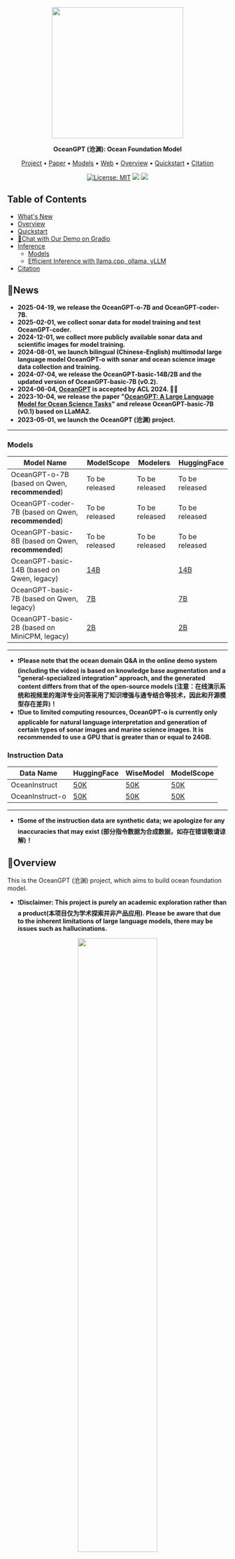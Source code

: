 
<div align="center">
<img src="figs/logo.jpg" width="300px">

**OceanGPT (沧渊): Ocean Foundation Model**

<p align="center">
  <a href="https://github.com/zjunlp/OceanGPT">Project</a> •
  <a href="https://arxiv.org/abs/2310.02031">Paper</a> •
  <a href="https://huggingface.co/collections/zjunlp/oceangpt-664cc106358fdd9f09aa5157">Models</a> •
  <a href="http://oceangpt.zjukg.cn/">Web</a> •
  <a href="#overview">Overview</a> •
  <a href="#quickstart">Quickstart</a> •
  <a href="#citation">Citation</a>
</p>

[![License: MIT](https://img.shields.io/badge/License-MIT-green.svg)](https://opensource.org/licenses/MIT)
![](https://img.shields.io/badge/PRs-Welcome-red)  <a href='https://hyper.ai/datasets/32992'><img src='https://img.shields.io/badge/Dataset-HyperAI超神经-pink'></a> 


</div>

## Table of Contents

- <a href="#news">What's New</a>
- <a href="#overview">Overview</a>
- <a href="#quickstart">Quickstart</a>
- <a href="#chat-with-our-demo-on-gradio"> 🤗Chat with Our Demo on Gradio</a>
- <a href="#inference">Inference</a>
    - <a href="#models">Models</a>
    - <a href="#efficient-inference-with-llamacpp-ollama-vllm">Efficient Inference with llama.cpp, ollama, vLLM</a>
- <a href="#citation">Citation</a>

## 🔔News
- **2025-04-19, we release the OceanGPT-o-7B and OceanGPT-coder-7B.**
- **2025-02-01, we collect sonar data for model training and test OceanGPT-coder.**
- **2024-12-01, we collect more publicly available sonar data and scientific images for model training.**
- **2024-08-01, we launch bilingual (Chinese-English) multimodal large language model OceanGPT-o with sonar and ocean science image data collection and training.**
- **2024-07-04, we release the OceanGPT-basic-14B/2B and the updated version of OceanGPT-basic-7B (v0.2).**
- **2024-06-04, [OceanGPT](https://arxiv.org/abs/2310.02031) is accepted by ACL 2024. 🎉🎉**
- **2023-10-04, we release the paper "[OceanGPT: A Large Language Model for Ocean Science Tasks](https://arxiv.org/abs/2310.02031)" and release OceanGPT-basic-7B (v0.1) based on LLaMA2.**
- **2023-05-01, we launch the OceanGPT (沧渊) project.**
---

### Models

| Model Name        |        ModelScope                                                   | Modelers                                                                 | HuggingFace                                                               |
|-------------------|-----------------------------------------------------------------------------------|----------------------------------------------------------------------------------------|-----------------------------------------------------------------------------------------|     
| OceanGPT-o-7B (based on Qwen, **recommended**)  | To be released                                                                    | To be released                                                                         | To be released                                                                          |
| OceanGPT-coder-7B (based on Qwen, **recommended**)  | To be released                                                                    | To be released                                                                         | To be released      
| OceanGPT-basic-8B (based on Qwen, **recommended**)  | To be released                                                                    | To be released                                                                         | To be released   |
| OceanGPT-basic-14B (based on Qwen, legacy) |<a href="https://modelscope.cn/models/ZJUNLP/OceanGPT-14B-v0.1" target="_blank">14B</a>  |   | <a href="https://huggingface.co/zjunlp/OceanGPT-14B-v0.1" target="_blank">14B</a> |
| OceanGPT-basic-7B (based on Qwen, legacy) |  <a href="https://modelscope.cn/models/ZJUNLP/OceanGPT-7b-v0.2" target="_blank">7B</a>  |    |  <a href="https://huggingface.co/zjunlp/OceanGPT-7b-v0.2" target="_blank">7B</a>   |
| OceanGPT-basic-2B (based on MiniCPM, legacy) | <a href="https://modelscope.cn/models/ZJUNLP/OceanGPT-2B-v0.1" target="_blank">2B</a>  |    |  <a href="https://huggingface.co/zjunlp/OceanGPT-2B-v0.1" target="_blank">2B</a>   |


---

- ❗**Please note that the ocean domain Q&A in the online demo system (including the video) is based on knowledge base augmentation and a "general-specialized integration" approach, and the generated content differs from that of the open-source models (注意：在线演示系统和视频里的海洋专业问答采用了知识增强与通专结合等技术，因此和开源模型存在差异)！**
- ❗**Due to limited computing resources, OceanGPT-o is currently only applicable for natural language interpretation and generation of certain types of sonar images and marine science images. It is recommended to use a GPU that is greater than or equal to 24GB.**

### Instruction Data

| Data Name        | HuggingFace                                                          | WiseModel                                                                 | ModelScope                                                                |
|-------------------|-----------------------------------------------------------------------------------|----------------------------------------------------------------------------------------|-----------------------------------------------------------------------------------------|
| OceanInstruct  | <a href="" target="_blank">50K</a> | <a href="" target="_blank">50K</a> | <a href="1" target="_blank">50K</a> |
| OceanInstruct-o  | <a href="" target="_blank">50K</a> | <a href="" target="_blank">50K</a> | <a href="1" target="_blank">50K</a> |
---
- ❗**Some of the instruction data are synthetic data; we apologize for any inaccuracies that may exist (部分指令数据为合成数据，如存在错误敬请谅解)！**

## 🌟Overview

This is the OceanGPT (沧渊) project, which aims to build ocean foundation model.

- ❗**Disclaimer: This project is purely an academic exploration rather than a product(本项目仅为学术探索并非产品应用). Please be aware that due to the inherent limitations of large language models, there may be issues such as hallucinations.**

<div align="center">
<img src="figs/overview.png" width="60%">
<img src="figs/vedio.gif" width="60%">
</div>


## ⏩Quickstart

```
conda create -n py3.11 python=3.11
conda activate py3.11
pip install -r requirements.txt
```

### Download the model
#### Download from HuggingFace
```shell
git lfs install
git clone https://huggingface.co/zjunlp/OceanGPT-14B-v0.1
```
or
```
huggingface-cli download --resume-download zjunlp/OceanGPT-14B-v0.1 --local-dir OceanGPT-14B-v0.1 --local-dir-use-symlinks False
```
#### Download from WiseModel
```shell
git lfs install
git clone https://www.wisemodel.cn/zjunlp/OceanGPT-14B-v0.1.git
```
#### Download from ModelScope
```shell
git lfs install
git clone https://www.modelscope.cn/ZJUNLP/OceanGPT-14B-v0.1.git
```

### Inference
#### Inference by HuggingFace	
```python
from transformers import AutoModelForCausalLM, AutoTokenizer
import torch

device = "cuda" # the device to load the model onto
path = 'YOUR-MODEL-PATH'

model = AutoModelForCausalLM.from_pretrained(
    path,
    torch_dtype=torch.bfloat16,
    device_map="auto"
)
tokenizer = AutoTokenizer.from_pretrained(path)

prompt = "Which is the largest ocean in the world?"
messages = [
    {"role": "system", "content": "You are a helpful assistant."},
    {"role": "user", "content": prompt}
]
text = tokenizer.apply_chat_template(
    messages,
    tokenize=False,
    add_generation_prompt=True
)
model_inputs = tokenizer([text], return_tensors="pt").to(device)

generated_ids = model.generate(
    model_inputs.input_ids,
    max_new_tokens=512
)
generated_ids = [
    output_ids[len(input_ids):] for input_ids, output_ids in zip(model_inputs.input_ids, generated_ids)
]

response = tokenizer.batch_decode(generated_ids, skip_special_tokens=True)[0]
```
#### Inference by vllm
```python
from transformers import AutoTokenizer
from vllm import LLM, SamplingParams

path = 'YOUR-MODEL-PATH'

tokenizer = AutoTokenizer.from_pretrained(path)

prompt = "Which is the largest ocean in the world?"
messages = [
    {"role": "system", "content": "You are a helpful assistant."},
    {"role": "user", "content": prompt}
]
text = tokenizer.apply_chat_template(
    messages,
    tokenize=False,
    add_generation_prompt=True
)

sampling_params = SamplingParams(temperature=0.8, top_k=50)
llm = LLM(model=path)

response = llm.generate(text, sampling_params)
```

## 🤗Chat with Our Demo on Gradio

### Online Demo <!-- omit in toc --> 

We provide users with an interactive Gradio demo accessible online.

### Local WebUI Demo
You can easily deploy the interactive interface locally using the code we provide.

```python
python app.py
```
Open `https://localhost:7860/` in browser and enjoy the interaction with OceanGPT.

## 📌Inference

### Efficient Inference with llama.cpp, ollama, vLLM

<details> 
<summary>llama.cpp now officially supports Models based Qwen2.5-hf convert to gguf. Click to see.</summary>

Download OceanGPT PyTorch model from huggingface to "OceanGPT" folder.

Clone llama.cpp and make:
```shell
git clone https://github.com/ggml-org/llama.cpp
cd llama.cpp
make llama-cli
```

And then convert PyTorch model to gguf files:
```shell
python convert-hf-to-gguf.py OceanGPT --outfile OceanGPT.gguf
```

Running the model:
```shell
./llama-cli -m OceanGPT.gguf \
    -co -cnv -p "Your prompt" \
    -fa -ngl 80 -n 512
```
  </details>

<details> 
<summary>ollama now officially supports Models based Qwen2.5. Click to see.</summary>

Create a file named `Modelfile`
```shell
FROM ./OceanGPT.gguf
TEMPLATE "[INST] {{ .Prompt }} [/INST]"
```

Create the model in Ollama:
```shell
ollama create example -f Modelfile
```

Running the model:
```shell
ollama run example "What is your favourite condiment?"
```
  </details>

<details>
<summary> vLLM now officially supports Models based Qwen2.5-VL and Qwen2.5. Click to see. </summary>

1. Install vLLM(>=0.7.3):
```shell
pip install vllm
```

2. Run Example:
* [MLLM](https://docs.vllm.ai/en/latest/getting_started/examples/vision_language.html) 
* [LLM](https://docs.vllm.ai/en/latest/getting_started/quickstart.html) 
  </details>


## 🌻Acknowledgement

OceanGPT (沧渊) is trained based on the open-sourced large language models including [Qwen](https://huggingface.co/Qwen), [MiniCPM](https://huggingface.co/collections/openbmb/minicpm-2b-65d48bf958302b9fd25b698f), [LLaMA](https://huggingface.co/meta-llama).

OceanGPT is trained based on the open-sourced data and tools including [Moos](https://github.com/moos-tutorials), [UATD](https://openi.pcl.ac.cn/OpenOrcinus_orca/URPC2021_sonar_images_dataset), [Forward-looking Sonar Detection Dataset](https://github.com/XingYZhu/Forward-looking-Sonar-Detection-Dataset), [NKSID](https://github.com/Jorwnpay/NK-Sonar-Image-Dataset), [SeabedObjects-KLSG](https://github.com/huoguanying/SeabedObjects-Ship-and-Airplane-dataset), [Marine Debris](https://github.com/mvaldenegro/marine-debris-fls-datasets/tree/master/md_fls_dataset/data/turntable-cropped).

Thanks for their great contributions!
## Limitations

- The model may have hallucination issues.

- Due to limited computational resources, OceanGPT-o currently only supports natural language generation for certain types of sonar images and ocean science images. OceanGPT-coder currently only supports MOOS code generation.
- 
- We did not optimize the identity and the model may generate identity information similar to that of Qwen/MiniCPM/LLaMA/GPT series models.

- The model's output is influenced by prompt tokens, which may result in inconsistent results across multiple attempts.

- The model requires the inclusion of specific simulator code instructions for training in order to possess simulated embodied intelligence capabilities (the simulator is subject to copyright restrictions and cannot be made available for now), and its current capabilities are quite limited.

### 🚩Citation

Please cite the following paper if you use OceanGPT in your work.

```bibtex
@article{bi2024oceangpt,
  title={OceanGPT: A Large Language Model for Ocean Science Tasks},
  author={Bi, Zhen and Zhang, Ningyu and Xue, Yida and Ou, Yixin and Ji, Daxiong and Zheng, Guozhou and Chen, Huajun},
  journal={arXiv preprint arXiv:2310.02031},
  year={2024}
}

```

---

